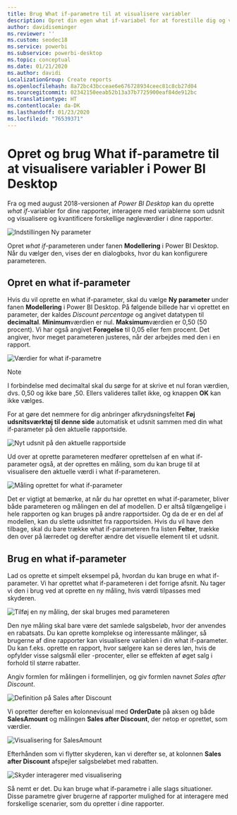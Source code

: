 ```yaml
---
title: Brug What if-parametre til at visualisere variabler
description: Opret din egen what if-variabel for at forestille dig og visualisere variabler i Power BI-rapporter
author: davidiseminger
ms.reviewer: ''
ms.custom: seodec18
ms.service: powerbi
ms.subservice: powerbi-desktop
ms.topic: conceptual
ms.date: 01/21/2020
ms.author: davidi
LocalizationGroup: Create reports
ms.openlocfilehash: 8a72bc43bcceae6e676728934ceec81c8cb27d04
ms.sourcegitcommit: 02342150eeab52b13a37b7725900eaf84de912bc
ms.translationtype: HT
ms.contentlocale: da-DK
ms.lasthandoff: 01/23/2020
ms.locfileid: "76539371"
---
```

# <a name="create-and-use-what-if-parameters-to-visualize-variables-in-power-bi-desktop"></a>Opret og brug What if-parametre til at visualisere variabler i Power BI Desktop

Fra og med august 2018-versionen af *Power BI Desktop* kan du oprette *what if*-variabler for dine rapporter, interagere med variablerne som udsnit og visualisere og kvantificere forskellige nøgleværdier i dine rapporter.

![Indstillingen Ny parameter](media/desktop-what-if/what-if_01.png)

Opret *what if*-parameteren under fanen **Modellering** i Power BI Desktop. Når du vælger den, vises der en dialogboks, hvor du kan konfigurere parameteren.

## <a name="creating-a-what-if-parameter"></a>Opret en what if-parameter

Hvis du vil oprette en what if-parameter, skal du vælge **Ny parameter** under fanen **Modellering** i Power BI Desktop. På følgende billede har vi oprettet en parameter, der kaldes *Discount percentage* og angivet datatypen til **decimaltal**. **Minimum**værdien er nul. **Maksimum**værdien er 0,50 (50 procent). Vi har også angivet **Forøgelse** til 0,05 eller fem procent. Det angiver, hvor meget parameteren justeres, når der arbejdes med den i en rapport.

![Værdier for what if-parametre](media/desktop-what-if/what-if_02.png)

> [!NOTE]
> I forbindelse med decimaltal skal du sørge for at skrive et nul foran værdien, dvs. 0,50 og ikke bare ,50. Ellers valideres tallet ikke, og knappen **OK** kan ikke vælges.
> 
> 

For at gøre det nemmere for dig anbringer afkrydsningsfeltet **Føj udsnitsværktøj til denne side** automatisk et udsnit sammen med din what if-parameter på den aktuelle rapportside.

![Nyt udsnit på den aktuelle rapportside](media/desktop-what-if/what-if_03.png)

Ud over at oprette parameteren medfører oprettelsen af en what if-parameter også, at der oprettes en måling, som du kan bruge til at visualisere den aktuelle værdi i what if-parameteren.

![Måling oprettet for what if-parameter](media/desktop-what-if/what-if_04.png)

Det er vigtigt at bemærke, at når du har oprettet en what if-parameter, bliver både parameteren og målingen en del af modellen. D er altså tilgængelige i hele rapporten og kan bruges på andre rapportsider. Og da de er en del af modellen, kan du slette udsnittet fra rapportsiden. Hvis du vil have den tilbage, skal du bare trække what if-parameteren fra listen **Felter**, trække den over på lærredet og derefter ændre det visuelle element til et udsnit.

## <a name="using-a-what-if-parameter"></a>Brug en what if-parameter

Lad os oprette et simpelt eksempel på, hvordan du kan bruge en what if-parameter. Vi har oprettet what if-parameteren i det forrige afsnit. Nu tager vi den i brug ved at oprette en ny måling, hvis værdi tilpasses med skyderen.

![Tilføj en ny måling, der skal bruges med parameteren](media/desktop-what-if/what-if_05.png)

Den nye måling skal bare være det samlede salgsbeløb, hvor der anvendes en rabatsats. Du kan oprette komplekse og interessante målinger, så brugerne af dine rapporter kan visualisere variablen i din what if-parameter. Du kan f.eks. oprette en rapport, hvor sælgere kan se deres løn, hvis de opfylder visse salgsmål eller -procenter, eller se effekten af øget salg i forhold til større rabatter.

Angiv formlen for målingen i formellinjen, og giv formlen navnet *Sales after Discount*.

![Definition på Sales after Discount](media/desktop-what-if/what-if_06.png)

Vi opretter derefter en kolonnevisual med **OrderDate** på aksen og både **SalesAmount** og målingen **Sales after Discount**, der netop er oprettet, som værdier.

![Visualisering for SalesAmount](media/desktop-what-if/what-if_07.png)

Efterhånden som vi flytter skyderen, kan vi derefter se, at kolonnen **Sales after Discount** afspejler salgsbeløbet med rabatten.

![Skyder interagerer med visualisering](media/desktop-what-if/what-if_08.png)

Så nemt er det. Du kan bruge what if-parametre i alle slags situationer. Disse parametre giver brugerne af rapporter mulighed for at interagere med forskellige scenarier, som du opretter i dine rapporter.
